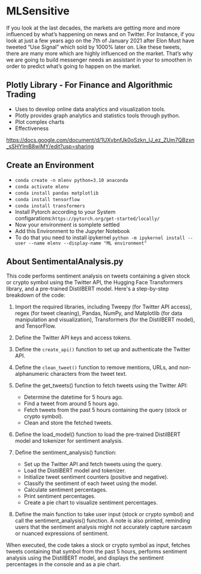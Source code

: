 # MLSensitive

If you look at the last decades, the markets are getting more and more influenced by what’s happening on news and on Twitter. For Instance, if you look at just a few years ago on the 7th of January 2021 after Elon Must have tweeted “Use Signal” which sold by 1000% later on. Like these tweets, there are many more which are highly influenced on the market. That’s why we are going to build messenger needs an assistant in your to smoothen in order to predict what’s going to happen on the market.

## Plotly Library - For Finance and Algorithmic Trading

  - Uses to develop online data analytics and visualization tools.
  - Plotly provides graph analytics and statistics tools through python.
  - Plot complex charts
  - Effectiveness

https://docs.google.com/document/d/1UXvbnfJk0oSzkn_lJ_ez_ZUm7QBzxn_sSHYImB8wlMY/edit?usp=sharing

## Create an Environment

- `conda create -n mlenv python=3.10 anaconda`
- `conda activate mlenv`
- `conda install pandas matplotlib`
- `conda install tensorflow`
- `conda install transformers`
- Install Pytorch according to your System configarations:`https://pytorch.org/get-started/locally/`
- Now your environment is somplete settled
- Add this Environment to the Jupyter Notebook
- To do that you need to install ipykernel `python -m ipykernel install --user --name mlenv --display-name "ML environment"`


## About SentimentalAnalysis.py

This code performs sentiment analysis on tweets containing a given stock or crypto symbol using the Twitter API, the Hugging Face Transformers library, and a pre-trained DistilBERT model. Here's a step-by-step breakdown of the code:

1. Import the required libraries, including Tweepy (for Twitter API access), regex (for tweet cleaning), Pandas, NumPy, and Matplotlib (for data manipulation and visualization), Transformers (for the DistilBERT model), and TensorFlow.

2. Define the Twitter API keys and access tokens.

3. Define the `create_api()` function to set up and authenticate the Twitter API.

4. Define the `clean_tweet()` function to remove mentions, URLs, and non-alphanumeric characters from the tweet text.

5. Define the get_tweets() function to fetch tweets using the Twitter API:

    - Determine the datetime for 5 hours ago.
    - Find a tweet from around 5 hours ago. 
    - Fetch tweets from the past 5 hours containing the query (stock or crypto symbol). 
    - Clean and store the fetched tweets.

6. Define the load_model() function to load the pre-trained DistilBERT model and tokenizer for sentiment analysis.

7. Define the sentiment_analysis() function:

    - Set up the Twitter API and fetch tweets using the query.
    - Load the DistilBERT model and tokenizer.
    - Initialize tweet sentiment counters (positive and negative).
    - Classify the sentiment of each tweet using the model.
    - Calculate sentiment percentages.
    - Print sentiment percentages.
    - Create a pie chart to visualize sentiment percentages.

8. Define the main function to take user input (stock or crypto symbol) and call the sentiment_analysis() function. A note is also printed, reminding users that the sentiment analysis might not accurately capture sarcasm or nuanced expressions of sentiment.

When executed, the code takes a stock or crypto symbol as input, fetches tweets containing that symbol from the past 5 hours, performs sentiment analysis using the DistilBERT model, and displays the sentiment percentages in the console and as a pie chart.
